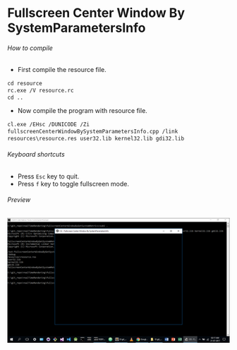 Fullscreen Center Window By SystemParametersInfo
================================================

###### How to compile

- First compile the resource file.

```
cd resource
rc.exe /V resource.rc
cd ..
```

- Now compile the program with resource file.

```
cl.exe /EHsc /DUNICODE /Zi fullscreenCenterWindowBySystemParametersInfo.cpp /link resources\resource.res user32.lib kernel32.lib gdi32.lib
```

###### Keyboard shortcuts
- Press ```Esc``` key to quit.
- Press ```f``` key to toggle fullscreen mode.

###### Preview
![fullscreenCenterWindowBySystemParametersInfo][fullscreenCenterWindowBySystemParametersInfo-image]

<!-- Image declaration -->

[fullscreenCenterWindowBySystemParametersInfo-image]: ./preview/fullscreenCenterWindowBySystemParametersInfo.png "Fullscreen Center Window By SystemParametersInfo"
